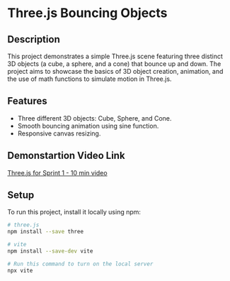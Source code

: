 # Three.js Bouncing Objects

## Description
This project demonstrates a simple Three.js scene featuring three distinct 3D objects (a cube, a sphere, and a cone) that bounce up and down. The project aims to showcase the basics of 3D object creation, animation, and the use of math functions to simulate motion in Three.js.

## Features
- Three different 3D objects: Cube, Sphere, and Cone.
- Smooth bouncing animation using sine function.
- Responsive canvas resizing.

## Demonstartion Video Link
[Three.js for Sprint 1 - 10 min video](https://youtu.be/dM0Uo8EOS84)

## Setup
To run this project, install it locally using npm:

```bash
# three.js
npm install --save three

# vite
npm install --save-dev vite

# Run this command to turn on the local server
npx vite
